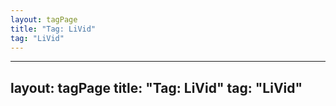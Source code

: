 ```yaml
---
layout: tagPage
title: "Tag: LiVid"
tag: "LiVid"
---
```

---
layout: tagPage
title: "Tag: LiVid"
tag: "LiVid"
---
